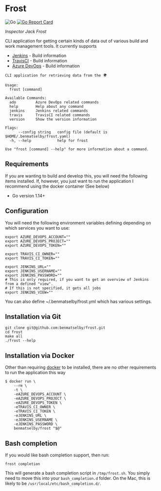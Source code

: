 # Frost

![Go](https://github.com/benmatselby/frost/workflows/Go/badge.svg)
[![Go Report Card](https://goreportcard.com/badge/github.com/benmatselby/frost?style=flat-square)](https://goreportcard.com/report/github.com/benmatselby/frost)

_Inspector Jack Frost_

CLI application for getting certain kinds of data out of various build and work management tools. It currently supports

- [Jenkins](http://jenkins.io) - Build information
- [TravisCI](https://travis-ci.org) - Build information
- [Azure DevOps](https://azure.microsoft.com/en-us/solutions/devops/) - Build information

```output
CLI application for retrieving data from the 🌍

Usage:
  frost [command]

Available Commands:
  ado         Azure DevOps related commands
  help        Help about any command
  jenkins     Jenkins related commands
  travis      TravisCI related commands
  version     Show the version information

Flags:
      --config string   config file (default is $HOME/.benmatselby/frost.yaml)
  -h, --help            help for frost

Use "frost [command] --help" for more information about a command.
```

## Requirements

If you are wanting to build and develop this, you will need the following items installed. If, however, you just want to run the application I recommend using the docker container (See below)

- Go version 1.14+

## Configuration

You will need the following environment variables defining depending on which services you want to use:

```shell
export AZURE_DEVOPS_ACCOUNT=""
export AZURE_DEVOPS_PROJECT=""
export AZURE_DEVOPS_TOKEN=""

export TRAVIS_CI_OWNER=""
export TRAVIS_CI_TOKEN=""

export JENKINS_URL=""
export JENKINS_USERNAME=""
export JENKINS_PASSWORD=""
# This is only required, if you want to get an overview of Jenkins from a defined "view".
# If this is not specified, it gets all jobs
export JENKINS_VIEW=""
```

You can also define ~/.benmatselby/frost.yml which has various settings.

## Installation via Git

```shell
git clone git@github.com:benmatselby/frost.git
cd frost
make all
./frost --help
```

## Installation via Docker

Other than requiring [docker](http://docker.com) to be installed, there are no other requirements to run the application this way

```shell
$ docker run \
    --rm \
    -t \
    -eAZURE_DEVOPS_ACCOUNT \
    -eAZURE_DEVOPS_PROJECT \
    -eAZURE_DEVOPS_TOKEN \
    -eTRAVIS_CI_OWNER \
    -eTRAVIS_CI_TOKEN \
    -eJENKINS_URL \
    -eJENKINS_USERNAME \
    -eJENKINS_PASSWORD \
    benmatselby/frost "$@"
```

## Bash completion

If you would like bash completion support, then run:

```shell
frost completion
```

This will generate a bash completion script in `/tmp/frost.sh`. You simply need to move this into your `bash_completion.d` folder. On the Mac, this is likely to be `/usr/local/etc/bash_completion.d/`.
